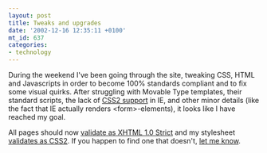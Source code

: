 ```yaml
---
layout: post
title: Tweaks and upgrades
date: '2002-12-16 12:35:11 +0100'
mt_id: 637
categories:
- technology
---
```

During the weekend I've been going through the site, tweaking CSS, HTML and Javascripts in order to become 100% standards compliant and to fix some visual quirks. After struggling with Movable Type templates, their standard scripts, the lack of <a href="https://mentalized.net/journal/archives/000091.asp">CSS2 support</a> in IE, and other minor details (like the fact that IE actually renders &lt;form&gt;-elements), it looks like I have reached my goal.

All pages should now <a href="http://validator.w3.org/check?uri=http%3A%2F%2Fwww.mentalized.net">validate as XHTML 1.0 Strict</a> and my stylesheet <a href="http://jigsaw.w3.org/css-validator/validator?uri=http%3A%2F%2Fwww.mentalized.net%2Fincludes%2Fstyle%2Fv2.css&amp;warning=1&amp;profile=css2">validates as CSS2</a>. If you happen to find one that doesn't, <a href="https://mentalized.net/journal/archives/000092.asp#postcomment">let me know</a>.
